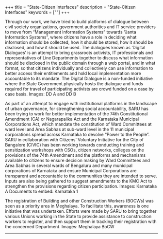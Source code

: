 +++
title = "State-Citizen Interfaces"
description = "State-Citizen Interfaces"
keywords = [""]
+++

Through our work, we have tried to build platforms of dialogue between civil society organizations, government authorities and IT service providers to move from “Management Information Systems” towards “Janta Information Systems”, where citizens have a role in deciding what information should be collected, how it should be stored, how it should be disclosed, and how it should be used. The dialogues known as ‘Digital Dialogues’ is an attempt to bring grassroots activists, IT professionals and representatives of Line Departments together to discuss what information should be disclosed in the public domain through a web portal, and in what format, so that citizens individually and collectively can use information to better access their entitlements and hold local implementation more accountable to its mandate. The Digital Dialogue is a non-funded initiative where the State Government physically hosts the dialogue and funds required for travel of participating activists are crowd funded on a case by case basis.
Images: DD A and DD B

As part of an attempt to engage with institutional platforms in the landscape of urban governance, for strengthening social accountability, SARU has been trying to work for better implementation of the 74th Constitutional Amendment (CA) or Nagarapalika Act and the Karnataka Municipal Corporations Act, which mandate the constitution of Ward Committees at ward level and Area Sabhas at sub-ward level in the 11 municipal corporations spread across Karnataka to devolve “Power to the People”. SARU in collaboration with Citizens’ Voluntary Initiative for the City of Bangalore (CIVIC) has been working towards conducting training and sensitization workshops with CSOs, citizen networks, colleges on the provisions of the 74th Amendment and the platforms and mechanisms available to citizens to ensure decision making by Ward Committees and Area Sabhas in several wards of Bengaluru and many municipal corporations of Karnataka and ensure Municipal Corporations are transparent and accountable to the communities they are intended to serve. Inputs are also being gathered to suggest amendments to the KMC Act to strengthen the provisions regarding citizen participation.
Images: Karnataka A
Documents to embed: Karnataka 1

The registration of Building and other Construction Workers (BOCWs) was seen as a priority area in Meghalaya. To facilitate this, awareness is one initiative that was undertaken. Efforts were made by SARU to bring together various Unions working in the State to provide assistance to construction workers to register, and then support them in tracking their registration with the concerned Department. 
Images: Meghalaya BoCW

***
